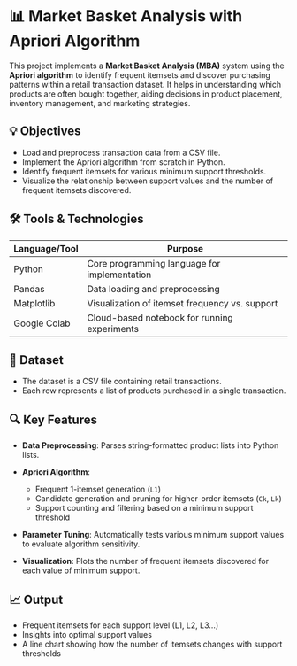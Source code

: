 
# 📊 Market Basket Analysis with Apriori Algorithm

This project implements a **Market Basket Analysis (MBA)** system using the **Apriori algorithm** to identify frequent itemsets and discover purchasing patterns within a retail transaction dataset. It helps in understanding which products are often bought together, aiding decisions in product placement, inventory management, and marketing strategies.

## 💡 Objectives

* Load and preprocess transaction data from a CSV file.
* Implement the Apriori algorithm from scratch in Python.
* Identify frequent itemsets for various minimum support thresholds.
* Visualize the relationship between support values and the number of frequent itemsets discovered.

## 🛠️ Tools & Technologies

| Language/Tool | Purpose                                        |
| ------------- | ---------------------------------------------- |
| Python        | Core programming language for implementation   |
| Pandas        | Data loading and preprocessing                 |
| Matplotlib    | Visualization of itemset frequency vs. support |
| Google Colab  | Cloud-based notebook for running experiments   |

## 📁 Dataset

* The dataset is a CSV file containing retail transactions.
* Each row represents a list of products purchased in a single transaction.

## 🔍 Key Features

* **Data Preprocessing**: Parses string-formatted product lists into Python lists.
* **Apriori Algorithm**:

  * Frequent 1-itemset generation (`L1`)
  * Candidate generation and pruning for higher-order itemsets (`Ck`, `Lk`)
  * Support counting and filtering based on a minimum support threshold
* **Parameter Tuning**: Automatically tests various minimum support values to evaluate algorithm sensitivity.
* **Visualization**: Plots the number of frequent itemsets discovered for each value of minimum support.

## 📈 Output

* Frequent itemsets for each support level (L1, L2, L3…)
* Insights into optimal support values
* A line chart showing how the number of itemsets changes with support thresholds

